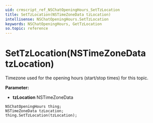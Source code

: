 ```yaml
---
uid: crmscript_ref_NSChatOpeningHours_SetTzLocation
title: SetTzLocation(NSTimeZoneData tzLocation)
intellisense: NSChatOpeningHours.SetTzLocation
keywords: NSChatOpeningHours, GetTzLocation
so.topic: reference
---
```


# SetTzLocation(NSTimeZoneData tzLocation)

Timezone used for the opening hours (start/stop times) for this topic.

**Parameter:** 
 - **tzLocation** NSTimeZoneData

```crmscript
NSChatOpeningHours thing;
NSTimeZoneData tzLocation;
thing.SetTzLocation(tzLocation);
```

